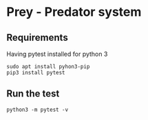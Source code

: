 # Prey - Predator system


## Requirements

Having pytest installed for python 3

```shell
sudo apt install pyhon3-pip
pip3 install pytest
```

## Run the test

```shell
python3 -m pytest -v
```
